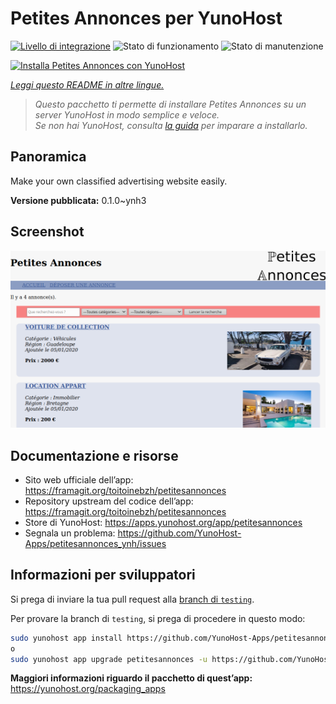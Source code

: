<!--
N.B.: Questo README è stato automaticamente generato da <https://github.com/YunoHost/apps/tree/master/tools/readme_generator>
NON DEVE essere modificato manualmente.
-->

# Petites Annonces per YunoHost

[![Livello di integrazione](https://dash.yunohost.org/integration/petitesannonces.svg)](https://dash.yunohost.org/appci/app/petitesannonces) ![Stato di funzionamento](https://ci-apps.yunohost.org/ci/badges/petitesannonces.status.svg) ![Stato di manutenzione](https://ci-apps.yunohost.org/ci/badges/petitesannonces.maintain.svg)

[![Installa Petites Annonces con YunoHost](https://install-app.yunohost.org/install-with-yunohost.svg)](https://install-app.yunohost.org/?app=petitesannonces)

*[Leggi questo README in altre lingue.](./ALL_README.md)*

> *Questo pacchetto ti permette di installare Petites Annonces su un server YunoHost in modo semplice e veloce.*  
> *Se non hai YunoHost, consulta [la guida](https://yunohost.org/install) per imparare a installarlo.*

## Panoramica

Make your own classified advertising website easily.

**Versione pubblicata:** 0.1.0~ynh3

## Screenshot

![Screenshot di Petites Annonces](./doc/screenshots/demo.png)

## Documentazione e risorse

- Sito web ufficiale dell’app: <https://framagit.org/toitoinebzh/petitesannonces>
- Repository upstream del codice dell’app: <https://framagit.org/toitoinebzh/petitesannonces>
- Store di YunoHost: <https://apps.yunohost.org/app/petitesannonces>
- Segnala un problema: <https://github.com/YunoHost-Apps/petitesannonces_ynh/issues>

## Informazioni per sviluppatori

Si prega di inviare la tua pull request alla [branch di `testing`](https://github.com/YunoHost-Apps/petitesannonces_ynh/tree/testing).

Per provare la branch di `testing`, si prega di procedere in questo modo:

```bash
sudo yunohost app install https://github.com/YunoHost-Apps/petitesannonces_ynh/tree/testing --debug
o
sudo yunohost app upgrade petitesannonces -u https://github.com/YunoHost-Apps/petitesannonces_ynh/tree/testing --debug
```

**Maggiori informazioni riguardo il pacchetto di quest’app:** <https://yunohost.org/packaging_apps>
